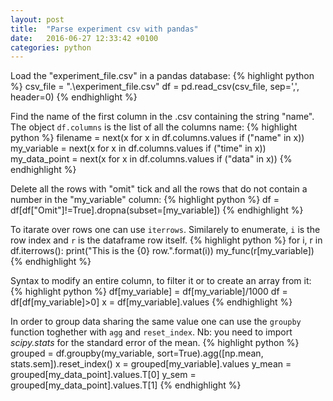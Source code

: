```yaml
---
layout: post
title:  "Parse experiment csv with pandas"
date:   2016-06-27 12:33:42 +0100
categories: python
---
```


Load the "experiment_file.csv" in a pandas database:
{% highlight python %}
csv_file = ".\\experiment_file.csv"
df = pd.read_csv(csv_file, sep=',', header=0)
{% endhighlight %}


Find the name of the first column in the .csv containing the string "name".
The object `df.columns` is the list of all the columns name:
{% highlight python %}
filename = next(x for x in df.columns.values if ("name" in x))
my_variable = next(x for x in df.columns.values if ("time" in x))
my_data_point = next(x for x in df.columns.values if ("data" in x))
{% endhighlight %}

Delete all the rows with "omit" tick and all the rows that 
do not contain a number in the "my_variable" column:
{% highlight python %}
df = df[df["Omit"]!=True].dropna(subset=[my_variable])
{% endhighlight %}

To itarate over rows one can use `iterrows`. Similarely to enumerate, `i` is the row index 
and `r` is the dataframe row itself.
{% highlight python %}
for i, r in df.iterrows():
    print("This is the {0} row.".format(i))
    my_func(r[my_variable])
{% endhighlight %}

Syntax to modify an entire column, to filter it or to create an array from it:
{% highlight python %}
df[my_variable] = df[my_variable]/1000
df = df[df[my_variable]>0]
x = df[my_variable].values
{% endhighlight %}

In order to group data sharing the same value one can use the `groupby` function toghether with 
`agg` and `reset_index`. Nb: you need to import *scipy.stats* for the standard error of the mean. 
{% highlight python %}
grouped = df.groupby(my_variable, sort=True).agg([np.mean, stats.sem]).reset_index()
x = grouped[my_variable].values
y_mean = grouped[my_data_point].values.T[0]
y_sem = grouped[my_data_point].values.T[1]
{% endhighlight %}